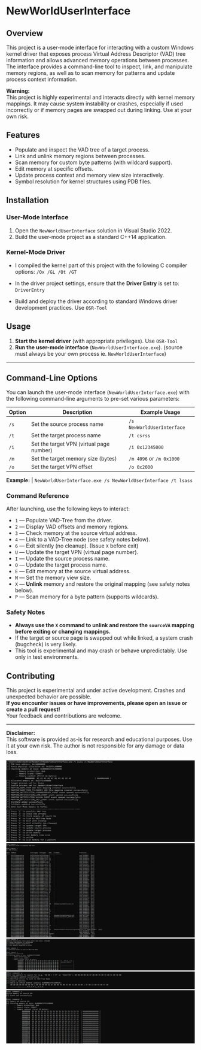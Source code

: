 # NewWorldUserInterface

## Overview

This project is a user-mode interface for interacting with a custom Windows kernel driver that exposes process Virtual Address Descriptor (VAD) tree information and allows advanced memory operations between processes. The interface provides a command-line tool to inspect, link, and manipulate memory regions, as well as to scan memory for patterns and update process context information.

**Warning:**  
This project is highly experimental and interacts directly with kernel memory mappings. It may cause system instability or crashes, especially if used incorrectly or if memory pages are swapped out during linking. Use at your own risk.

## Features

- Populate and inspect the VAD tree of a target process.
- Link and unlink memory regions between processes.
- Scan memory for custom byte patterns (with wildcard support).
- Edit memory at specific offsets.
- Update process context and memory view size interactively.
- Symbol resolution for kernel structures using PDB files.

## Installation

### User-Mode Interface

1. Open the `NewWorldUserInterface` solution in Visual Studio 2022.
2. Build the user-mode project as a standard C++14 application.

### Kernel-Mode Driver

- I compiled the kernel part of this project with the following C compiler options: `/Ox /GL /Ot /GT`

- In the driver project settings, ensure that the **Driver Entry** is set to: `DriverEntry`

- Build and deploy the driver according to standard Windows driver development practices. Use `OSR-Tool`

## Usage

1. **Start the kernel driver** (with appropriate privileges). Use `OSR-Tool`
2. **Run the user-mode interface** (`NewWorldUserInterface.exe`). (source must always be your own process ie. `NewWorldUserInterface`)

---

## Command-Line Options

You can launch the user-mode interface (`NewWorldUserInterface.exe`) with the following command-line arguments to pre-set various parameters:

| Option | Description                                 | Example Usage                |
|--------|---------------------------------------------|------------------------------|
| `/s`   | Set the source process name                 | `/s NewWorldUserInterface`   |
| `/t`   | Set the target process name                 | `/t csrss`                   |
| `/i`   | Set the target VPN (virtual page number)    | `/i 0x12345000`              |
| `/m`   | Set the target memory size (bytes)          | `/m 4096` or `/m 0x1000`     |
| `/o`   | Set the target VPN offset                   | `/o 0x2000`                  |

**Example:**               | `NewWorldUserInterface.exe /s NewWorldUserInterface /t lsass`

### Command Reference

After launching, use the following keys to interact:

- `1` — Populate VAD-Tree from the driver.
- `2` — Display VAD offsets and memory regions.
- `3` — Check memory at the source virtual address.
- `4` — Link to a VAD-Tree node (see safety notes below).
- `6` — Exit silently (no cleanup). (Issue `X` before exit)
- `U` — Update the target VPN (virtual page number).
- `I` — Update the source process name.
- `O` — Update the target process name.
- `E` — Edit memory at the source virtual address.
- `M` — Set the memory view size.
- `X` — **Unlink** memory and restore the original mapping (see safety notes below).
- `P` — Scan memory for a byte pattern (supports wildcards).

### Safety Notes

- **Always use the `X` command to unlink and restore the `sourceVA` mapping before exiting or changing mappings.**
- If the target or source page is swapped out while linked, a system crash (bugcheck) is very likely.
- This tool is experimental and may crash or behave unpredictably. Use only in test environments.

## Contributing

This project is experimental and under active development. Crashes and unexpected behavior are possible.  
**If you encounter issues or have improvements, please open an issue or create a pull request!**  
Your feedback and contributions are welcome.

---

**Disclaimer:**  
This software is provided as-is for research and educational purposes. Use it at your own risk. The author is not responsible for any damage or data loss.

![Alt text](Intro.png)
![Alt text](VADTree.png)
![Alt text](printHijackedMemory.png)
![Alt text](scanPattern.png)
![Alt text](restoreMemory.png)
